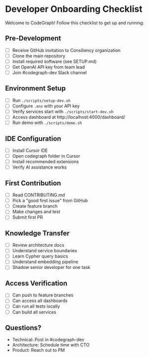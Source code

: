 # Developer Onboarding Checklist

Welcome to CodeGraph! Follow this checklist to get up and running:

## Pre-Development
- [ ] Receive GitHub invitation to Consiliency organization
- [ ] Clone the main repository
- [ ] Install required software (see SETUP.md)
- [ ] Get OpenAI API key from team lead
- [ ] Join #codegraph-dev Slack channel

## Environment Setup
- [ ] Run `./scripts/setup-dev.sh`
- [ ] Configure `.env` with your API key
- [ ] Verify services start with `./scripts/start-dev.sh`
- [ ] Access dashboard at http://localhost:4000/dashboard/
- [ ] Run demo with `./scripts/demo.sh`

## IDE Configuration
- [ ] Install Cursor IDE
- [ ] Open codegraph folder in Cursor
- [ ] Install recommended extensions
- [ ] Verify AI assistance works

## First Contribution
- [ ] Read CONTRIBUTING.md
- [ ] Pick a "good first issue" from GitHub
- [ ] Create feature branch
- [ ] Make changes and test
- [ ] Submit first PR

## Knowledge Transfer
- [ ] Review architecture docs
- [ ] Understand service boundaries
- [ ] Learn Cypher query basics
- [ ] Understand embedding pipeline
- [ ] Shadow senior developer for one task

## Access Verification
- [ ] Can push to feature branches
- [ ] Can access all dashboards
- [ ] Can run all tests locally
- [ ] Can build all services

## Questions?
- Technical: Post in #codegraph-dev
- Architecture: Schedule time with CTO
- Product: Reach out to PM

